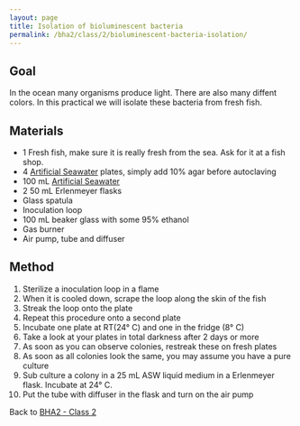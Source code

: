 ```yaml
---
layout: page
title: Isolation of bioluminescent bacteria
permalink: /bha2/class/2/bioluminescent-bacteria-isolation/
---
```


## Goal

In the ocean many organisms produce light. There are also many diffent colors. In this practical we will isolate these bacteria from fresh fish.

## Materials

* 1 Fresh fish, make sure it is really fresh from the sea. Ask for it at a fish shop.
* 4 [Artificial Seawater](/bha2/annex/cultivation-media/artificial-seawater/) plates, simply add 10% agar before autoclaving
* 100 mL [Artificial Seawater](/bha2/annex/cultivation-media/artificial-seawater/)
* 2 50 mL Erlenmeyer flasks
* Glass spatula
* Inoculation loop
* 100 mL beaker glass with some 95% ethanol
* Gas burner
* Air pump, tube and diffuser

## Method

1. Sterilize a inoculation loop in a flame
2. When it is cooled down, scrape the loop along the skin of the fish
3. Streak the loop onto the plate
4. Repeat this procedure onto a second plate
5. Incubate one plate at RT(24&deg; C) and one in the fridge (8&deg; C)
6. Take a look at your plates in total darkness after 2 days or more
7. As soon as you can observe colonies, restreak these on fresh plates
8. As soon as all colonies look the same, you may assume you have a pure culture
9. Sub culture a colony in a 25 mL ASW liquid medium in a Erlenmeyer flask. Incubate at 24&deg; C.
10. Put the tube with diffuser in the flask and turn on the air pump

Back to [BHA2 - Class 2](/bha2/class/2/)
